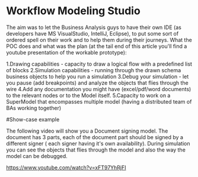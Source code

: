 # Workflow Modeling Studio
The aim was to let the Business Analysis guys to have their own IDE (as developers have MS VisualStudio, IntelliJ, Eclipse), 
to put some sort of ordered spell on their work and to help them during their journeys. 
What the POC does and what was the plan (at the tail end of this article you'll find a youtube presentation of the workable prototype):

1.Drawing capabilities - capacity to draw a logical flow with a predefined list of blocks
2.Simulation capabilities - running through the drawn schema business objects to help you run a simulation
3.Debug your simulation - let you pause (add breakpoints) and analyze the objects that flies through the wire
4.Add any documentation you might have (excel/pdf/word documents) to the relevant nodes or to the Model itself.
5.Capacity to work on a SuperModel that encompasses multiple model (having a distributed team of BAs working together)



#Show-case example

The following video will show you a Document signing model. 
The document has 3 parts, each of the document part should be signed by a different signer (
each signer having it's own availability). During simulation you can see the objects that flies through the model 
and also the way the model can be debugged.

https://www.youtube.com/watch?v=xFT97YhRjFI
